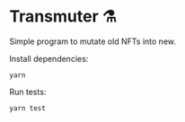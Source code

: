 # Transmuter ⚗️

Simple program to mutate old NFTs into new.

Install dependencies:
```
yarn
```

Run tests:
```
yarn test
```
